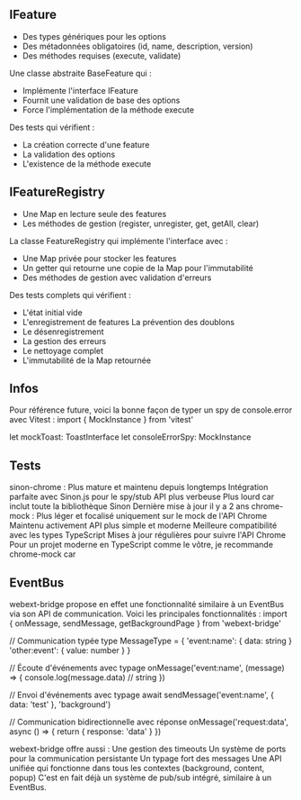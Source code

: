 
## IFeature

- Des types génériques pour les options
- Des métadonnées obligatoires (id, name, description, version)
- Des méthodes requises (execute, validate)

Une classe abstraite BaseFeature qui :
- Implémente l'interface IFeature
- Fournit une validation de base des options
- Force l'implémentation de la méthode execute

Des tests qui vérifient :
- La création correcte d'une feature
- La validation des options
- L'existence de la méthode execute

## IFeatureRegistry

- Une Map en lecture seule des features
- Les méthodes de gestion (register, unregister, get, getAll, clear)

La classe FeatureRegistry qui implémente l'interface avec :
- Une Map privée pour stocker les features
- Un getter qui retourne une copie de la Map pour l'immutabilité
- Des méthodes de gestion avec validation d'erreurs

Des tests complets qui vérifient :
- L'état initial vide
- L'enregistrement de features
La prévention des doublons
- Le désenregistrement
- La gestion des erreurs
- Le nettoyage complet
- L'immutabilité de la Map retournée


## Infos

   Pour référence future, voici la bonne façon de typer un spy de console.error avec Vitest :
   import { MockInstance } from 'vitest'

   let mockToast: ToastInterface
   let consoleErrorSpy: MockInstance

## Tests

   sinon-chrome :
   Plus mature et maintenu depuis longtemps
   Intégration parfaite avec Sinon.js pour le spy/stub
   API plus verbeuse
   Plus lourd car inclut toute la bibliothèque Sinon
   Dernière mise à jour il y a 2 ans
   chrome-mock :
   Plus léger et focalisé uniquement sur le mock de l'API Chrome
   Maintenu activement
   API plus simple et moderne
   Meilleure compatibilité avec les types TypeScript
   Mises à jour régulières pour suivre l'API Chrome
   Pour un projet moderne en TypeScript comme le vôtre, je recommande chrome-mock car

## EventBus

   webext-bridge propose en effet une fonctionnalité similaire à un EventBus via son API de communication. Voici les principales fonctionnalités :
   import { onMessage, sendMessage, getBackgroundPage } from 'webext-bridge'

   // Communication typée
   type MessageType = {
   'event:name': { data: string }
   'other:event': { value: number }
   }

   // Écoute d'événements avec typage
   onMessage<MessageType>('event:name', (message) => {
   console.log(message.data) // string
   })

   // Envoi d'événements avec typage
   await sendMessage('event:name', { data: 'test' }, 'background')

   // Communication bidirectionnelle avec réponse
   onMessage('request:data', async () => {
   return { response: 'data' }
   })

   webext-bridge offre aussi :
   Une gestion des timeouts
   Un système de ports pour la communication persistante
   Un typage fort des messages
   Une API unifiée qui fonctionne dans tous les contextes (background, content, popup)
   C'est en fait déjà un système de pub/sub intégré, similaire à un EventBus.

